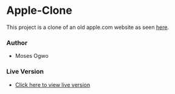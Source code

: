 # Apple-Clone
This project is a clone of an old apple.com website as seen [here](https://web.archive.org/web/20140301004610/http://www.apple.com/).

### Author
- Moses Ogwo

### Live Version
- [Click here to view live version](https://raw.githack.com/mosesogwo/Apple-Clone/development/index.html)

